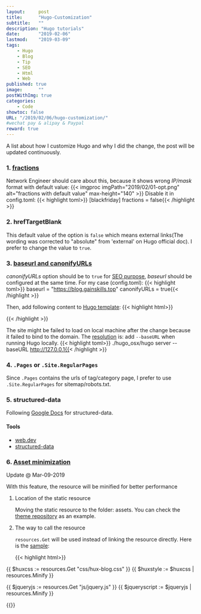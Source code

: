 ```yaml
---
layout:     post
title:      "Hugo-Customization"
subtitle:   ""
description: "Hugo tutorials"
date:       "2019-02-06"
lastmod:    "2019-03-09"
tags:
    - Hugo
    - Blog
    - Tip
    - SEO
    - Html
    - Web
published: true
image:      ""
postWithImg: true
categories:
    - Code
showtoc: false
URL: "/2019/02/06/hugo-customization/"
#wechat pay & alipay & Paypal
reward: true
---
```

A list about how I customize Hugo and why I did the change, the post will be updated continuously.

### 1. [fractions](https://gohugo.io/getting-started/configuration/)

Network Engineer should care about this, because it shows wrong _IP/mask_ format with default value:
{{< imgproc imgPath="2019/02/01-opt.png" alt="fractions with default value" max-height="140" >}}
Disable it in config.toml:
{{< highlight toml>}}
[blackfriday]
    fractions = false{{< /highlight >}}

### 2. hrefTargetBlank

This default value of the option is ```false``` which means external links(The wording was corrected to "absolute" from 'external' on Hugo official doc).
I prefer to change the value to ```true```.

### 3. [baseurl and canonifyURLs](https://gohugo.io/content-management/urls/)

_canonifyURLs_ option should be to ```true``` for [SEO purpose](https://web.dev/discoverable/tell-search-engine-canonical-url), _baseurl_ should be configured at the same time. For my case (config.toml):
{{< highlight toml>}}
baseurl = "https://blog.gainskills.top"
canonifyURLs = true{{< /highlight >}}

Then, add following content to [Hugo template](https://discourse.gohugo.io/t/how-to-replace-the-href-value-of-the-link-rel-canonical/484):
{{< highlight html>}}
<link rel="canonical" href="{{ .Permalink }}">{{< /highlight >}}

The site might be failed to load on local machine after the change because it failed to bind to the domain. The [resolution](https://github.com/indigotree/atlas/issues/38) is: add ```--baseURL``` when running Hugo locally.
{{< highlight toml>}}
./hugo_osx/hugo server --baseURL http://127.0.0.1{{< /highlight >}}

### 4. ```.Pages``` or ```.Site.RegularPages```

Since ```.Pages``` contains the urls of tag/category page, I prefer to use ```.Site.RegularPages``` for sitemap/robots.txt.

### 5. structured-data

Following [Google Docs](https://developers.google.com/search/docs/data-types/article) for structured-data.

#### Tools

- [web.dev](https://web.dev/measure)
- [structured-data](https://search.google.com/structured-data/testing-tool#)

### 6. [Asset minimization](https://gohugo.io/hugo-pipes/minification/)

Update @ Mar-09-2019

With this feature, the resource will be minified for better performance

1. Location of the static resource

    Moving the static resource to the folder: assets. You can check the [theme repository](https://github.com/gainskills/hugo-theme-cleanwhite/tree/36842390d0f9212650868779208b0fa211be927f) as an example.

2. The way to call the resource

    ```resources.Get``` will be used instead of linking the resource directly. Here is the [sample](https://github.com/gainskills/hugo-theme-cleanwhite/blob/36842390d0f9212650868779208b0fa211be927f/layouts/partials/head.html):

    {{< highlight html>}}
<!-- Custom CSS -->
{{ $huxcss := resources.Get "css/hux-blog.css" }}
{{ $huxstyle := $huxcss | resources.Minify }}
<!-- JavaScript -->
{{ $jqueryjs := resources.Get "js/jquery.js" }}
{{ $jqueryscript := $jqueryjs | resources.Minify }}
<script src="{{ $jqueryscript.Permalink }}"></script>{{</ highlight >}}
